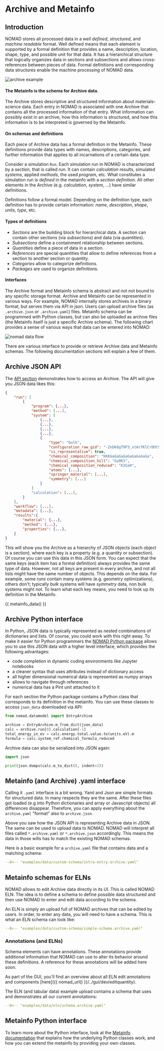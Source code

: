 # Archive and Metainfo

## Introduction

NOMAD stores all processed data in a *well defined*, *structured*, and *machine readable*
format. Well defined means that each element is supported by a formal definition that provides
a name, description, location, shape, type, and possible unit for that data. It has a
hierarchical structure that logically organizes data in sections and subsections and allows
cross-references between pieces of data. Formal definitions and corresponding
data structures enable the machine processing of NOMAD data.

![archive example](assets/archive-example.png)
#### The Metainfo is the schema for Archive data.
The Archive stores descriptive and structured information about materials-science
data. Each entry in NOMAD is associated with one Archive that contains all the processed
information of that entry. What information can possibly exist in an archive, how this
information is structured, and how this information is to be interpreted is governed
by the Metainfo.

#### On schemas and definitions
Each piece of Archive data has a formal definition in the Metainfo. These definitions
provide data types with names, descriptions, categories, and further information that
applies to all incarnations of a certain data type.

Consider a simulation `Run`. Each
simulation run in NOMAD is characterized by a *section*, that is called *run*. It can contain
*calculation* results, simulated *systems*, applied *methods*, the used *program*, etc.
What constitutes a simulation run is *defined* in the metainfo with a *section definition*.
All other elements in the Archive (e.g. *calculation*, *system*, ...) have similar definitions.

Definitions follow a formal model. Depending on the definition type, each definition
has to provide certain information: *name*, *description*, *shape*, *units*, *type*, etc.

#### Types of definitions

- *Sections* are the building block for hierarchical data. A section can contain other
  sections (via *subsections*) and data (via *quantities*).
- *Subsections* define a containment relationship between sections.
- *Quantities* define a piece of data in a section.
- *References* are special quantities that allow to define references from a section to
  another section or quantity.
- *Categories* allow to categorize definitions.
- *Packages* are used to organize definitions.

#### Interfaces
The Archive format and Metainfo schema is abstract and not not bound to any
specific storage format. Archive and Metainfo can be represented in various ways.
For example, NOMAD internally stores archives in a binary format, but serves them via
API in json. Users can upload archive files (as `.archive.json` or `.archive.yaml`) files.
Metainfo schema can be programmed with Python classes, but can also be uploaded as
archive files (the Metainfo itself is just a specific Archive schema). The following
chart provides a sense of various ways that data can be entered into NOMAD:

![nomad data flow](assets/data-flow.png)

There are various interface to provide or retrieve Archive data and Metainfo schemas.
The following documentation sections will explain a few of them.

## Archive JSON API

The [API section](api.md#access-archives) demonstrates how to access an Archive. The
API will give you JSON data likes this:

```json title="https://nomad-lab.eu/prod/v1/api/v1/entries/--dLZstNvL_x05wDg2djQmlU_oKn/archive"
{
    "run": [
        {
            "program": {...},
            "method": [...],
            "system": [
                {...},
                {...},
                {...},
                {...},
                {
                    "type": "bulk",
                    "configuration_raw_gid": "-ZnDK8gT9P3_xtArfKlCrDOt9gba",
                    "is_representative": true,
                    "chemical_composition": "KKKGaGaGaGaGaGaGaGaGa",
                    "chemical_composition_hill": "Ga9K3",
                    "chemical_composition_reduced": "K3Ga9",
                    "atoms": {...},
                    "springer_material": [...],
                    "symmetry": [...]
                }
            ]
            "calculation": [...],
        }
    ],
    "workflow": [...],
    "metadata": {...},
    "results":{
        "material": {...},
        "method": {...},
        "properties": {...},
    }
}
```

This will show you the Archive as a hierarchy of JSON objects (each object is a section),
where each key is a property (e.g. a quantity or subsection). Of course you can use
this data in this JSON form. You can expect that the same keys (each item has a formal
definition) always provides the same type of data. However, not all keys are present in
every archive, and not all lists might have the same number of objects. This depends on the
data. For example, some *runs* contain many systems (e.g. geometry optimizations), others
don't; typically *bulk* systems will have *symmetry* data, non bulk systems might not.
To learn what each key means, you need to look up its definition in the Metainfo.

{{ metainfo_data() }}


## Archive Python interface

In Python, JSON data is typically represented as nested combinations of dictionaries
and lists. Of course, you could work with this right away. To make it easier for Python
programmers the [NOMAD Python package](pythonlib.md) allows you to use this
JSON data with a higher level interface, which provides the following advantages:

- code completion in dynamic coding environments like Jupyter notebooks
- a cleaner syntax that uses attributes instead of dictionary access
- all higher dimensional numerical data is represented as numpy arrays
- allows to navigate through references
- numerical data has a Pint unit attached to it

For each section the Python package contains a Python class that corresponds to its
definition in the metainfo. You can use these classes to access `json_data` downloaded
via API:
```python
from nomad.datamodel import EntryArchive

archive = EntryArchive.m_from_dict(json_data)
calc = archive.run[0].calculation[-1]
total_energy_in_ev = calc.energy.total.value.to(units.eV).m
formula = calc.system_ref.chemical_formula_reduced
```

Archive data can also be serialized into JSON again:
```python
import json

print(json.dumps(calc.m_to_dict(), indent=2))
```

## Metainfo (and Archive) .yaml interface

Calling it `.yaml` interface is a bit wrong. Yaml and Json are simple formats for
structured data. In many respects they are the same. After these files got loaded
(e.g into Python dictionaries and array or Javascript objects) all differences disappear.
Therefore, you can apply everything about the `archive.yaml` "format" also to `archive.json`.

Above you saw how the JSON API is representing Archive data in JSON. The same can be used
to upload data to NOMAD. NOMAD will interpret all files called `*.archive.yaml` or
`*.archive.json` accordingly. This means the data in those wills has to match the existing
NOMAD schemas.

Here is a basic example for a `archive.yaml` file that contains data and a matching schema:

```yaml
--8<-- "examples/data/custom-schema/intra-entry.archive.yaml"
```

## Metainfo schemas for ELNs

NOMAD allows to edit Archive data directly in its UI. This is called NOMAD ELN. The
idea is to define a schema to define possible data structured and then use NOMAD to
enter and edit data according to the schema.

An ELN is simply an upload full of NOMAD archives that can be edited by users. In order,
to enter any data, you will need to have a schema. This is what an ELN schema can look
like:

```yaml
--8<-- "examples/data/custom-schema/simple-schema.archive.yaml"
```

### Annotations (and ELNs)

Schema elements can have annotations. These annotations provide additional information
that NOMAD can use to alter its behavior around these definitions. A reference for
these annotations will be added here soon.

As part of the GUI, you'll find an overview about all ELN edit annotations and components [here]({{ nomad_url() }}/../gui/dev/editquantity).

The ELN (and tabular data) example
upload contains a schema that uses and demonstrates all our current annotations:

```yaml
--8<-- "examples/data/eln/schema.archive.yaml"
```

## Metainfo Python interface

To learn more about the Python interface, look at the [Metainfo documentation](metainfo.md)
that explains how the underlying Python classes work, and how you can extend the
metainfo by providing your own classes.
